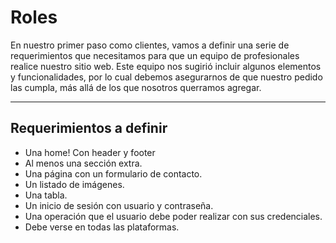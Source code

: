 # Roles

En nuestro primer paso como clientes, vamos a definir una serie de requerimientos que necesitamos para que un equipo de profesionales realice nuestro sitio web. Este equipo nos sugirió incluir algunos elementos y funcionalidades, por lo cual debemos asegurarnos de que nuestro pedido las cumpla, más allá de los que nosotros querramos agregar.

----
## Requerimientos a definir

* Una home! Con header y footer
* Al menos una sección extra.
* Una página con un formulario de contacto.
* Un listado de imágenes.
* Una tabla.
* Un inicio de sesión con usuario y contraseña.
* Una operación que el usuario debe poder realizar con sus credenciales.
* Debe verse en todas las plataformas.